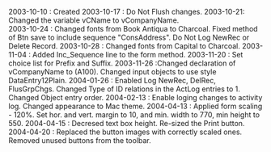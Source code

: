 2003-10-10 : Created2003-10-17 : Do Not Flush changes.2003-10-21: Changed the variable vCName to vCompanyName.  2003-10-24 : Changed fonts from Book Antiqua to Charcoal. Fixed method of Btn save to include sequence "ConsAddress". Do Not Log NewRec or Delete Record.2003-10-28 : Changed fonts from Capital to Charcoal.2003-11-04 : Added Inc_Sequence line to the form method.2003-11-20 : Set choice list for Prefix and Suffix.2003-11-26 :Changed declaration of vCompanyName to (A100). Changed input objects to use style DataEntry12Plain.2004-01-26 : Enabled Log NewRec, DelRec, FlusGrpChgs. Changed Type of ID relations in the ActLog entries to 1. Changed Object entry order.2004-02-13 : Enable loging changes to activity log. Changed appearance to Mac theme.2004-04-13 : Applied form scaling - 120%.  Set hor. and vert. margin to 10, and min. width to 770, min height to 550.2004-04-15 : Decresed text box height.  Re-sized the Print button.2004-04-20 : Replaced the button images with correctly scaled ones.  Removed unused buttons from the toolbar.